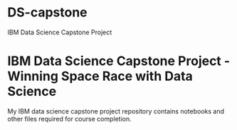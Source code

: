 # DS-capstone
IBM Data Science Capstone Project
# IBM Data Science Capstone Project - Winning Space Race with Data Science
My IBM data science capstone project repository contains notebooks and other files required for course completion.
